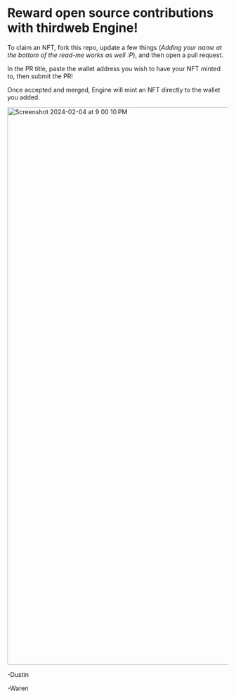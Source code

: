 # Reward open source contributions with thirdweb Engine!

To claim an NFT, fork this repo, update a few things (_Adding your name at the bottom of the read-me works as well :P_), and then open a pull request. 

In the PR title, paste the wallet address you wish to have your NFT minted to, then submit the PR!

Once accepted and merged, Engine will mint an NFT directly to the wallet you added. 

<img width="1265" alt="Screenshot 2024-02-04 at 9 00 10 PM" src="https://github.com/DustinTurska/github-Engine-rewards/assets/135719141/fe017aa0-d545-4014-8f3e-53a240a49d4c">


-Dustin

-Waren
